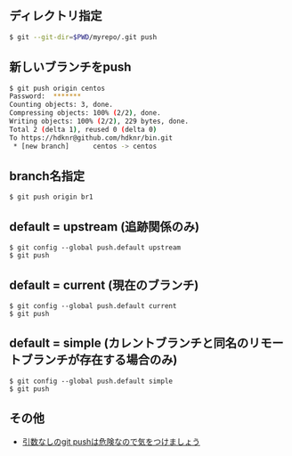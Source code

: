 ## ディレクトリ指定

~~~bash
$ git --git-dir=$PWD/myrepo/.git push
~~~


## 新しいブランチをpush

~~~bash
$ git push origin centos
Password:  *******
Counting objects: 3, done.
Compressing objects: 100% (2/2), done.
Writing objects: 100% (2/2), 229 bytes, done.
Total 2 (delta 1), reused 0 (delta 0)
To https://hdknr@github.com/hdknr/bin.git
 * [new branch]      centos -> centos
~~~



##  branch名指定

~~~
$ git push origin br1
~~~

## default = upstream (追跡関係のみ)

~~~
$ git config --global push.default upstream
$ git push
~~~

## default = current (現在のブランチ)

~~~
$ git config --global push.default current
$ git push
~~~

## default = simple (カレントブランチと同名のリモートブランチが存在する場合のみ)

~~~
$ git config --global push.default simple
$ git push
~~~


## その他

- [引数なしのgit pushは危険なので気をつけましょう](http://dqn.sakusakutto.jp/2012/10/git_push.html)
